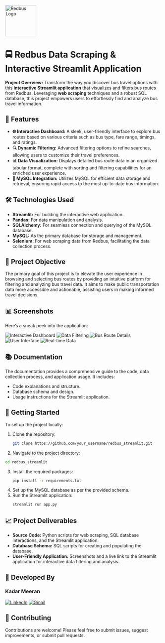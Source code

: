 <img src="https://github.com/user-attachments/assets/bdfddf33-c74e-4327-968f-580cc6ae383d" alt="Redbus Logo" width="100"/>

# 🚍 Redbus Data Scraping & Interactive Streamlit Application

**Project Overview:**
Transform the way you discover bus travel options with this **interactive Streamlit application** that visualizes and filters bus routes from Redbus. Leveraging **web scraping** techniques and a robust SQL database, this project empowers users to effortlessly find and analyze bus travel information.

## 🚀 Features
- **🌐 Interactive Dashboard:** A sleek, user-friendly interface to explore bus routes based on various criteria such as bus type, fare range, timings, and ratings.
- **🔍 Dynamic Filtering:** Advanced filtering options to refine searches, allowing users to customize their travel preferences.
- **📊 Data Visualization:** Displays detailed bus route data in an organized tabular format, complete with sorting and filtering capabilities for an enriched user experience.
- **💾 MySQL Integration:** Utilizes MySQL for efficient data storage and retrieval, ensuring rapid access to the most up-to-date bus information.

## 🛠️ Technologies Used
- **Streamlit:** For building the interactive web application.
- **Pandas:** For data manipulation and analysis.
- **SQLAlchemy:** For seamless connection and querying of the MySQL database.
- **MySQL:** As the primary database for storage and management.
- **Selenium:** For web scraping data from Redbus, facilitating the data collection process.

## 🎯 Project Objective
The primary goal of this project is to elevate the user experience in browsing and selecting bus routes by providing an intuitive platform for filtering and analyzing bus travel data. It aims to make public transportation data more accessible and actionable, assisting users in making informed travel decisions.

## 📊 Screenshots
Here’s a sneak peek into the application:

![Interactive Dashboard](https://github.com/user-attachments/assets/90b01b2b-34d3-4211-9258-63612fc3927d)
![Data Filtering](https://github.com/user-attachments/assets/2252838e-0029-4839-981c-7d2d145c98e0)
![Bus Route Details](https://github.com/user-attachments/assets/e870eec6-e8f4-4a91-9ffd-03acfacbe504)
![User Interface](https://github.com/user-attachments/assets/e51ea405-6efc-4a62-ad74-16c85408fbec)
![Real-time Data](https://github.com/user-attachments/assets/6a85873d-1bb6-489c-9c40-4abcfe27142a)

## 📚 Documentation
The documentation provides a comprehensive guide to the code, data collection process, and application usage. It includes:
- Code explanations and structure.
- Database schema and design.
- Usage instructions for the Streamlit application.

## 🔗 Getting Started
To set up the project locally:
1. Clone the repository:
   ```bash
   git clone https://github.com/your_username/redbus_streamlit.git
   ```

2. Navigate to the project directory:
  ```bash
  cd redbus_streamlit
  ```

3. Install the required packages:
   ```bash
   pip install -r requirements.txt
   ```
4. Set up the MySQL database as per the provided schema.
5. Run the Streamlit application:
   ```bash
   streamlit run app.py
   ```
## 📈 Project Deliverables
- **Source Code:** Python scripts for web scraping, SQL database interactions, and the Streamlit application.
- **Database Schema:** SQL scripts for creating and populating the database.
- **User-Friendly Application:** Screenshots and a live link to the Streamlit application for interactive data filtering and analysis.

## 👤 Developed By
### Kadar Meeran
[![LinkedIn](https://img.shields.io/badge/linkedin-0A66C2?style=for-the-badge&logo=linkedin&logoColor=white)](https://www.linkedin.com/in/kadar-meeran465)
[![Gmail](https://img.shields.io/badge/gmail-D14836?style=for-the-badge&logo=gmail&logoColor=white)](mailto:kadarmeeran465@gmail.com)

## 📑 Contributing
Contributions are welcome! Please feel free to submit issues, suggest improvements, or submit pull requests.
